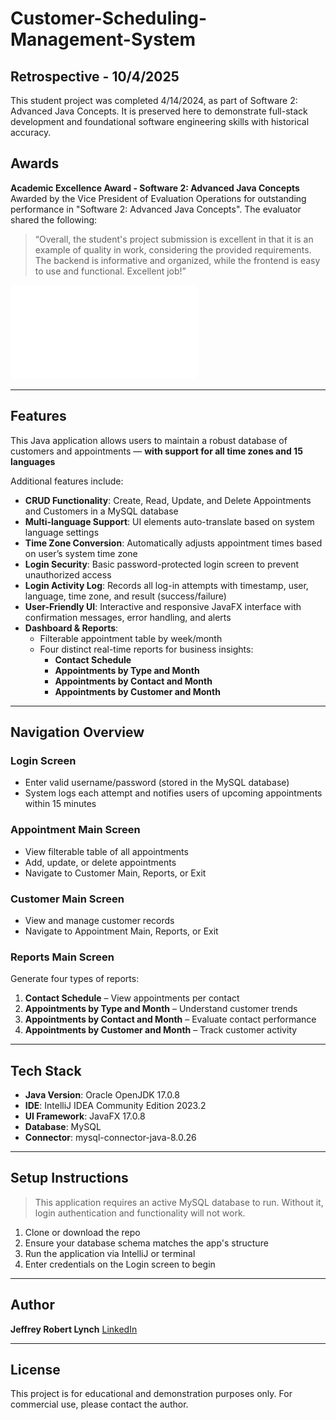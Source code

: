 # Customer-Scheduling-Management-System

## Retrospective - 10/4/2025
This student project was completed 4/14/2024, as part of Software 2: Advanced Java Concepts. It is preserved here to demonstrate full-stack development and foundational software engineering skills with historical accuracy.

## Awards

**Academic Excellence Award - Software 2: Advanced Java Concepts**  
Awarded by the Vice President of Evaluation Operations for outstanding performance in "Software 2: Advanced Java Concepts". The evaluator shared the following:

>“Overall, the student's project submission is excellent in that it is an example of quality in work, considering the provided requirements. The backend is informative and organized, while the frontend is easy to use and functional. Excellent job!”

![Award (PDF)](docs/Software_2_Java_Award.pdf)

---

## Features

This Java application allows users to maintain a robust database of customers and appointments — **with support for all time zones and 15 languages**

Additional features include:

- **CRUD Functionality**: Create, Read, Update, and Delete Appointments and Customers in a MySQL database  
- **Multi-language Support**: UI elements auto-translate based on system language settings  
- **Time Zone Conversion**: Automatically adjusts appointment times based on user’s system time zone  
- **Login Security**: Basic password-protected login screen to prevent unauthorized access  
- **Login Activity Log**: Records all log-in attempts with timestamp, user, language, time zone, and result (success/failure)  
- **User-Friendly UI**: Interactive and responsive JavaFX interface with confirmation messages, error handling, and alerts  
- **Dashboard & Reports**:
  - Filterable appointment table by week/month
  - Four distinct real-time reports for business insights:
    - **Contact Schedule**
    - **Appointments by Type and Month**
    - **Appointments by Contact and Month**
    - **Appointments by Customer and Month**

---

## Navigation Overview

### Login Screen
- Enter valid username/password (stored in the MySQL database)
- System logs each attempt and notifies users of upcoming appointments within 15 minutes

### Appointment Main Screen
- View filterable table of all appointments
- Add, update, or delete appointments
- Navigate to Customer Main, Reports, or Exit

### Customer Main Screen
- View and manage customer records
- Navigate to Appointment Main, Reports, or Exit

### Reports Main Screen
Generate four types of reports:
1. **Contact Schedule** – View appointments per contact  
2. **Appointments by Type and Month** – Understand customer trends  
3. **Appointments by Contact and Month** – Evaluate contact performance  
4. **Appointments by Customer and Month** – Track customer activity  

---

## Tech Stack

- **Java Version**: Oracle OpenJDK 17.0.8  
- **IDE**: IntelliJ IDEA Community Edition 2023.2  
- **UI Framework**: JavaFX 17.0.8  
- **Database**: MySQL  
- **Connector**: mysql-connector-java-8.0.26  

---

## Setup Instructions

> This application requires an active MySQL database to run. Without it, login authentication and functionality will not work.

1. Clone or download the repo  
2. Ensure your database schema matches the app's structure  
3. Run the application via IntelliJ or terminal  
4. Enter credentials on the Login screen to begin

---

## Author

**Jeffrey Robert Lynch**  [LinkedIn](https://www.linkedin.com/in/jeffrey-lynch-350930348)

---

## License

This project is for educational and demonstration purposes only. For commercial use, please contact the author.
